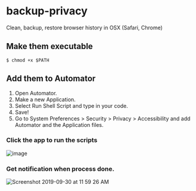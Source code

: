 # backup-privacy
Clean, backup, restore browser history in OSX (Safari, Chrome)

## Make them executable
```
$ chmod +x $PATH
```

## Add them to Automator

1. Open Automator.
2. Make a new Application.
3. Select Run Shell Script and type in your code.
4. Save!
6. Go to System Preferences > Security > Privacy > Accessibility and add Automator and the Application files.

### Click the app to run the scripts
![image](https://user-images.githubusercontent.com/24663059/65846678-86957300-e379-11e9-8869-3173c3738539.png)

### Get notification when process done.
![Screenshot 2019-09-30 at 11 59 26 AM](https://user-images.githubusercontent.com/24663059/65846776-d83dfd80-e379-11e9-8316-71bc12cc9892.png)
